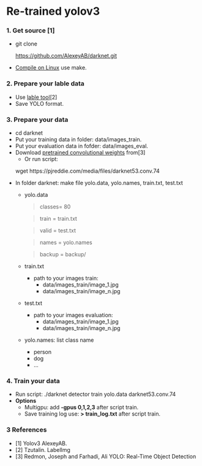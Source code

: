 ﻿# Re-trained yolov3
### 1. **Get source [1]**
- git clone <p>https://github.com/AlexeyAB/darknet.git</p>
- [Compile on Linux](https://github.com/AlexeyAB/darknet#how-to-compile-on-linux-using-make) use make.
### 2. **Prepare your lable data**
- Use [lable tool](https://github.com/tzutalin/labelImg)[2]
- Save YOLO format. 
### 3. **Prepare your data**
- cd darknet
- Put your training data in folder: data/images_train.
- Put your evaluation data in fofder: data/images_eval.
- Download [pretrained convolutional weights](https://pjreddie.com/darknet/yolo/) from[3]
  - Or run script:
  <p>wget https://pjreddie.com/media/files/darknet53.conv.74</p>
- In folder darknet: make file yolo.data, yolo.names,  train.txt, test.txt
  - yolo.data
      >classes= 80
      
      >train  = train.txt
      
      >valid  = test.txt
      
      >names = yolo.names
      
      >backup = backup/
  - train.txt
    - path to your images train: 
        - data/images_train/image_1.jpg
        - data/images_train/image_n.jpg
  - test.txt
    - path to your images evaluation: 
        - data/images_train/image_1.jpg
        - data/images_train/image_n.jpg
  - yolo.names: list class name
    - person
    - dog
    - ...
### 4. **Train your data**
- Run script: ./darknet detector train yolo.data darknet53.conv.74
- **Options**
  - Multigpu: add **-gpus 0,1,2,3** after script train.
  - Save training log use:  **> train_log.txt** after script train.
    
### 3 References
- [1]  Yolov3 AlexeyAB.
- [2]  Tzutalin. LabelImg
- [3]  Redmon, Joseph and Farhadi, Ali YOLO: Real-Time Object Detection

     

   
 
